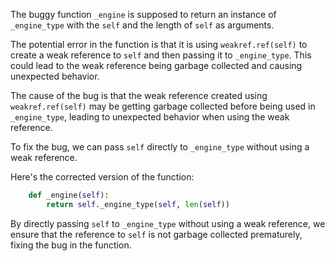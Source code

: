 The buggy function `_engine` is supposed to return an instance of `_engine_type` with the `self` and the length of `self` as arguments.

The potential error in the function is that it is using `weakref.ref(self)` to create a weak reference to `self` and then passing it to `_engine_type`. This could lead to the weak reference being garbage collected and causing unexpected behavior.

The cause of the bug is that the weak reference created using `weakref.ref(self)` may be getting garbage collected before being used in `_engine_type`, leading to unexpected behavior when using the weak reference.

To fix the bug, we can pass `self` directly to `_engine_type` without using a weak reference.

Here's the corrected version of the function:

```python
    def _engine(self):
        return self._engine_type(self, len(self))
```

By directly passing `self` to `_engine_type` without using a weak reference, we ensure that the reference to `self` is not garbage collected prematurely, fixing the bug in the function.